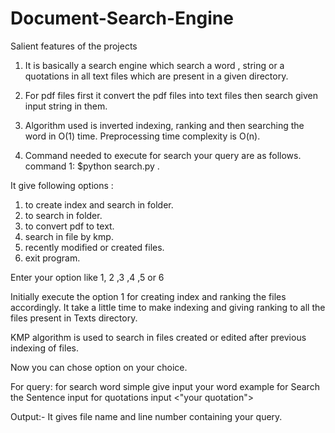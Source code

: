 # Document-Search-Engine


Salient features of the projects
1. It is basically a search engine which search 
 a word , string or a quotations in all text files
 which are present in a given directory.


2. For pdf files first it convert the pdf files into text files then search given input string in them.

3. Algorithm used is inverted indexing, ranking and then searching
the word in O(1) time.
Preprocessing time complexity is O(n).

4. Command needed to execute for search your query are as follows.
  command 1:   $python search.py .
  
It give following options :
1) to create index and search in folder.
2) to search in folder.
3) to convert pdf to text.
4) search in file by kmp.
5) recently modified or created files.
6) exit program.

Enter your option like 1, 2 ,3 ,4 ,5 or 6

Initially execute the option 1 for creating index and ranking the files accordingly.
It take a little time to make indexing and giving ranking to all the files present in Texts directory.

KMP algorithm is used to search in files created or edited after previous indexing of files.

Now you can chose option on your choice.

For query:
for search word simple give input your word example <algorithm>
for Search the Sentence input <your Sentence>
for quotations input <"your quotation">

Output:-
It gives file name and line number containing your query.


